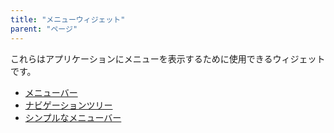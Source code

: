 ```yaml
---
title: "メニューウィジェット"
parent: "ページ"
---
```



これらはアプリケーションにメニューを表示するために使用できるウィジェットです。

*   [メニューバー](menu-bar)
*   [ナビゲーションツリー](navigation-tree)
*   [シンプルなメニューバー](simple-menu-bar)
